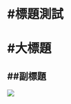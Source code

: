 #標題測試
=============

#大標題
=============

##副標題
-------------

<img src="https://devskyway605.github.io/web20250401/images/bg-001.jpg" >
